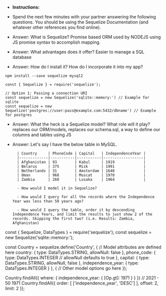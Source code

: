 * **Instructions:**

* Spend the next few minutes with your partner answering the following questions. You should be using the Sequelize Documentation (and whatever other references you find online).


- Answer: What is Sequelize?
Promise based ORM used by NODEJS using JS promise syntax to accomplish mapping.

- Answer: What advantages does it offer?
Easier to manage a SQL database


- Answer: How do I install it? How do I incorporate it into my app?

```
npm install --save sequelize mysql2

const { Sequelize } = require('sequelize');

// Option 1: Passing a connection URI
const sequelize = new Sequelize('sqlite::memory:') // Example for sqlite
const sequelize = new Sequelize('postgres://user:pass@example.com:5432/dbname') // Example for postgres

```
- Answer: What the heck is a Sequelize model? What role will it play?
replaces our ORM/models, replaces our schema.sql, 
a way to define our columns and tables using JS

- Answer: Let's say I have the below table in MySQL. 

  		| Country     | PhoneCode | Capital   | IndependenceYear |
  		|-------------|-----------|-----------|------------------|
  		| Afghanistan | 93        | Kabul     | 1919             |
  		| Belarus     | 375       | Misk      | 1991             |
  		| Netherlands | 31        | Amsterdam | 1648             |
  		| Oman        | 968       | Muscat    | 1970             |
  		| Zambia      | 260       | Lusaka    | 1964             |

  		- How would I model it in Sequelize? 

  		- How would I query for all the records where the Independence Year was less than 50 years ago?

  		- How would I query the table, order it by descending Independence Years, and limit the results to just show 2 of the records. Skipping the first two? (i.e. Results: Zambia, Afghanistan)


const { Sequelize, DataTypes } = require('sequelize');
const sequelize = new Sequelize('sqlite::memory:');

const Country = sequelize.define('Country', {
  // Model attributes are defined here
  country: {
    type: DataTypes.STRING,
    allowNull: false
  },
  phone_code: {
    type: DataTypes.INTEGER
    // allowNull defaults to true
  },
  capital: {
    type: DataTypes.STRING,
    allowNull, false
  },
  independence_year: {
      type: DataTypes.INTEGER
  }
}, {
  // Other model options go here
});

Country.findAll({
    where: {
        independence_year: {
            [Op.gt]: 1971
        }
    }
})
// 2021 - 50 1971
Country.findAll({
order: [
    ['independence_year', 'DESC']
],
offset: 2,
limit: 2
});